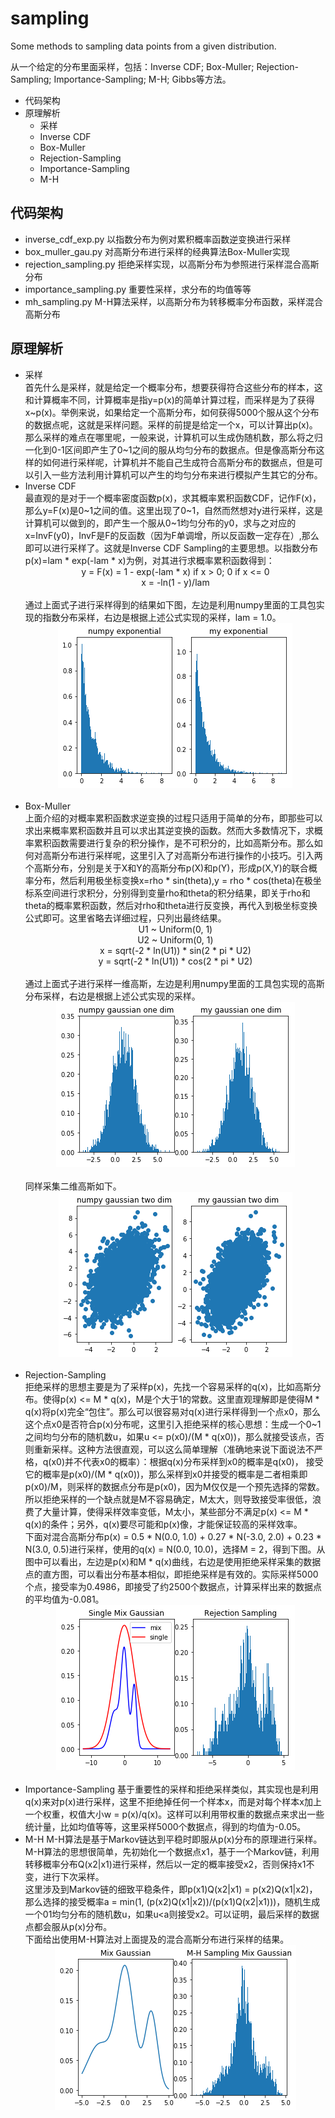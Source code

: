 # sampling
Some methods to sampling data points from a given distribution.

从一个给定的分布里面采样，包括：Inverse CDF; Box-Muller; Rejection-Sampling; Importance-Sampling; M-H; Gibbs等方法。

* 代码架构
* 原理解析
  * 采样
  * Inverse CDF
  * Box-Muller
  * Rejection-Sampling
  * Importance-Sampling
  * M-H
  
## 代码架构
 * inverse_cdf_exp.py  以指数分布为例对累积概率函数逆变换进行采样
 * box_muller_gau.py   对高斯分布进行采样的经典算法Box-Muller实现
 * rejection_sampling.py  拒绝采样实现，以高斯分布为参照进行采样混合高斯分布
 * importance_sampling.py  重要性采样，求分布的均值等等
 * mh_sampling.py         M-H算法采样，以高斯分布为转移概率分布函数，采样混合高斯分布
 
## 原理解析
  * 采样 <br>
    首先什么是采样，就是给定一个概率分布，想要获得符合这些分布的样本，这和计算概率不同，计算概率是指y=p(x)的简单计算过程，而采样是为了获得x\~p(x)。举例来说，如果给定一个高斯分布，如何获得5000个服从这个分布的数据点呢，这就是采样问题。采样的前提是给定一个x，可以计算出p(x)。<br>
    那么采样的难点在哪里呢，一般来说，计算机可以生成伪随机数，那么将之归一化到0-1区间即产生了0\~1之间的服从均匀分布的数据点。但是像高斯分布这样的如何进行采样呢，计算机并不能自己生成符合高斯分布的数据点，但是可以引入一些方法利用计算机可以产生的均匀分布来进行模拟产生其它的分布。 <br>
  * Inverse CDF <br>
    最直观的是对于一个概率密度函数p(x)，求其概率累积函数CDF，记作F(x)，那么y=F(x)是0\~1之间的值。这里出现了0\~1，自然而然想对y进行采样，这是计算机可以做到的，即产生一个服从0\~1均匀分布的y0，求与之对应的x=InvF(y0)，InvF是F的反函数（因为F单调增，所以反函数一定存在）,那么即可以进行采样了。这就是Inverse CDF Sampling的主要思想。以指数分布p(x)=lam * exp(-lam * x)为例，对其进行求概率累积函数得到：<br>
    <div align=center>
    y = F(x) = 1 - exp(-lam * x) if x > 0; 0 if x <= 0 <br>
    x = -ln(1 - y)/lam <br>
    </div><br>
    通过上面式子进行采样得到的结果如下图，左边是利用numpy里面的工具包实现的指数分布采样，右边是根据上述公式实现的采样，lam = 1.0。<br>
    <div align=center>
    <img src = "https://github.com/lxcnju/sampling/blob/master/pics/inverse_cdf.png"/>
    </div><br>
  * Box-Muller <br>
    上面介绍的对概率累积函数求逆变换的过程只适用于简单的分布，即那些可以求出来概率累积函数并且可以求出其逆变换的函数。然而大多数情况下，求概率累积函数需要进行复杂的积分操作，是不可积分的，比如高斯分布。那么如何对高斯分布进行采样呢，这里引入了对高斯分布进行操作的小技巧。引入两个高斯分布，分别是关于X和Y的高斯分布p(X)和p(Y)，形成p(X,Y)的联合概率分布，然后利用极坐标变换x=rho * sin(theta),y = rho * cos(theta)在极坐标系空间进行求积分，分别得到变量rho和theta的积分结果，即关于rho和theta的概率累积函数，然后对rho和theta进行反变换，再代入到极坐标变换公式即可。这里省略去详细过程，只列出最终结果。<br>
    <div align=center>
    U1 ~ Uniform(0, 1) <br>
    U2 ~ Uniform(0, 1) <br>
    x = sqrt(-2 * ln(U1)) * sin(2 * pi * U2) <br>
    y = sqrt(-2 * ln(U1)) * cos(2 * pi * U2) <br>
    </div><br>
    通过上面式子进行采样一维高斯，左边是利用numpy里面的工具包实现的高斯分布采样，右边是根据上述公式实现的采样。<br>
    <div align=center>
    <img src = "https://github.com/lxcnju/sampling/blob/master/pics/gau_dim1.png"/>
    </div><br>
    同样采集二维高斯如下。<br>
    <div align=center>
    <img src = "https://github.com/lxcnju/sampling/blob/master/pics/gau_dim2.png"/>
    </div><br>
  * Rejection-Sampling <br>
    拒绝采样的思想主要是为了采样p(x)，先找一个容易采样的q(x)，比如高斯分布。使得p(x) <= M * q(x)，M是个大于1的常数。这里直观理解即是使得M * q(x)将p(x)完全“包住”。那么可以很容易对q(x)进行采样得到一个点x0，那么这个点x0是否符合p(x)分布呢，这里引入拒绝采样的核心思想：生成一个0\~1之间均匀分布的随机数u，如果u <= p(x0)/(M * q(x0))，那么就接受该点，否则重新采样。这种方法很直观，可以这么简单理解（准确地来说下面说法不严格，q(x0)并不代表x0的概率）：根据q(x)分布采样到x0的概率是q(x0)， 接受它的概率是p(x0)/(M * q(x0))，那么采样到x0并接受的概率是二者相乘即p(x0)/M，则采样的数据点分布是p(x0)，因为M仅仅是一个预先选择的常数。所以拒绝采样的一个缺点就是M不容易确定，M太大，则导致接受率很低，浪费了大量计算，使得采样效率变低，M太小，某些部分不满足p(x) <= M * q(x)的条件；另外，q(x)要尽可能和p(x)像，才能保证较高的采样效率。<br>
    下面对混合高斯分布p(x) = 0.5 * N(0.0, 1.0) + 0.27 * N(-3.0, 2.0) + 0.23 * N(3.0, 0.5)进行采样，使用的q(x) = N(0.0, 10.0)，选择M = 2，得到下图。从图中可以看出，左边是p(x)和M * q(x)曲线，右边是使用拒绝采样采集的数据点的直方图，可以看出分布基本相似，即拒绝采样是有效的。实际采样5000个点，接受率为0.4986，即接受了约2500个数据点，计算采样出来的数据点的平均值为-0.081。<br>
    <div align=center>
    <img src = "https://github.com/lxcnju/sampling/blob/master/pics/rejection.png"/>
    </div><br>
  * Importance-Sampling
    基于重要性的采样和拒绝采样类似，其实现也是利用q(x)来对p(x)进行采样，这里不拒绝掉任何一个样本x，而是对每个样本x加上一个权重，权值大小w = p(x)/q(x)。这样可以利用带权重的数据点来求出一些统计量，比如均值等等，这里采样5000个数据点，得到的均值为-0.05。<br>
  * M-H
    M-H算法是基于Markov链达到平稳时即服从p(x)分布的原理进行采样。M-H算法的思想很简单，先初始化一个数据点x1，基于一个Markov链，利用转移概率分布Q(x2|x1)进行采样，然后以一定的概率接受x2，否则保持x1不变，进行下次采样。<br>
    这里涉及到Markov链的细致平稳条件，即p(x1)Q(x2|x1) = p(x2)Q(x1|x2)，那么选择的接受概率a = min(1, (p(x2)Q(x1|x2))/(p(x1)Q(x2|x1)))，随机生成一个01均匀分布的随机数u，如果u<a则接受x2。可以证明，最后采样的数据点都会服从p(x)分布。 <br>
    下面给出使用M-H算法对上面提及的混合高斯分布进行采样的结果。<br>
    <div align=center>
    <img src = "https://github.com/lxcnju/sampling/blob/master/pics/mh.png"/>
    </div><br>
  
  
      

